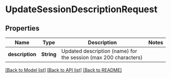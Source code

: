 # UpdateSessionDescriptionRequest

## Properties
Name | Type | Description | Notes
------------ | ------------- | ------------- | -------------
**description** | **String** | Updated description (name) for the session (max 200 characters) | 

[[Back to Model list]](../README.md#documentation-for-models) [[Back to API list]](../README.md#documentation-for-api-endpoints) [[Back to README]](../README.md)


